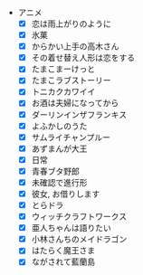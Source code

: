 - アニメ
  - [X] 恋は雨上がりのように
  - [X] 氷菓
  - [X] からかい上手の高木さん
  - [X] その着せ替え人形は恋をする
  - [X] たまこまーけっと
  - [X] たまこラブストーリー
  - [X] トニカクカワイイ
  - [X] お酒は夫婦になってから
  - [X] ダーリンインザフランキス
  - [X] よふかしのうた
  - [X] サムライチャンプルー
  - [X] あずまんが大王
  - [X] 日常
  - [X] 青春ブタ野郎
  - [X] 未確認で進行形
  - [X] 彼女, お借りします
  - [X] とらドラ
  - [X] ウィッチクラフトワークス
  - [X] 亜人ちゃんは語りたい
  - [X] 小林さんちのメイドラゴン
  - [X] はたらく魔王さま
  - [X] ながされて藍蘭島
